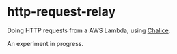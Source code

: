 # http-request-relay

Doing HTTP requests from a AWS Lambda, using [Chalice](https://github.com/aws/chalice).

An experiment in progress.
